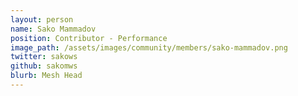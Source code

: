 ```yaml
---
layout: person
name: Sako Mammadov
position: Contributor - Performance
image_path: /assets/images/community/members/sako-mammadov.png
twitter: sakows
github: sakomws
blurb: Mesh Head
---
```

